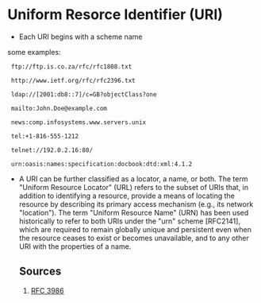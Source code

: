 # Uniform Resorce Identifier (URI)

- Each URI begins with a scheme name

some examples: 

```
 ftp://ftp.is.co.za/rfc/rfc1808.txt

 http://www.ietf.org/rfc/rfc2396.txt

 ldap://[2001:db8::7]/c=GB?objectClass?one

 mailto:John.Doe@example.com

 news:comp.infosystems.www.servers.unix

 tel:+1-816-555-1212

 telnet://192.0.2.16:80/

 urn:oasis:names:specification:docbook:dtd:xml:4.1.2
```

- A URI can be further classified as a locator, a name, or both.  The
   term "Uniform Resource Locator" (URL) refers to the subset of URIs
   that, in addition to identifying a resource, provide a means of
   locating the resource by describing its primary access mechanism
   (e.g., its network "location").  The term "Uniform Resource Name"
   (URN) has been used historically to refer to both URIs under the
   "urn" scheme [RFC2141], which are required to remain globally unique
   and persistent even when the resource ceases to exist or becomes
   unavailable, and to any other URI with the properties of a name.
   
   ## Sources
   
   1. [RFC 3986](https://datatracker.ietf.org/doc/html/rfc3986)
